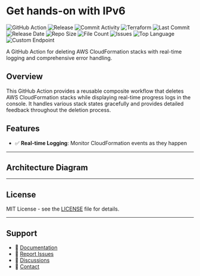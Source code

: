 # Get hands-on with IPv6

![GitHub Action](https://img.shields.io/badge/GitHub-Action-blue?logo=github)&nbsp;![Release](https://github.com/subhamay-bhattacharyya/1606-vpc-tf/actions/workflows/release.yaml/badge.svg)&nbsp;![Commit Activity](https://img.shields.io/github/commit-activity/t/subhamay-bhattacharyya/1606-vpc-tf)&nbsp;![Terraform](https://img.shields.io/badge/AWS-Terraform-orange?logo=amazonaws)&nbsp;![Last Commit](https://img.shields.io/github/last-commit/subhamay-bhattacharyya/1606-vpc-tf)&nbsp;![Release Date](https://img.shields.io/github/release-date/subhamay-bhattacharyya/1606-vpc-tf)&nbsp;![Repo Size](https://img.shields.io/github/repo-size/subhamay-bhattacharyya/1606-vpc-tf)&nbsp;![File Count](https://img.shields.io/github/directory-file-count/subhamay-bhattacharyya/1606-vpc-tf)&nbsp;![Issues](https://img.shields.io/github/issues/subhamay-bhattacharyya/1606-vpc-tf)&nbsp;![Top Language](https://img.shields.io/github/languages/top/subhamay-bhattacharyya/1606-vpc-tf)&nbsp;![Custom Endpoint](https://img.shields.io/endpoint?url=https://gist.githubusercontent.com/bsubhamay/8fb69376f3a99d9ba024dea1bc1d29b0/raw/1606-vpc-tf.json?)


A GitHub Action for deleting AWS CloudFormation stacks with real-time logging and comprehensive error handling.

## Overview

This GitHub Action provides a reusable composite workflow that deletes AWS CloudFormation stacks while displaying real-time progress logs in the console. It handles various stack states gracefully and provides detailed feedback throughout the deletion process.

## Features

- ✅ **Real-time Logging**: Monitor CloudFormation events as they happen

---

## Architecture Diagram


---

## License

MIT License - see the [LICENSE](LICENSE) file for details.

---

## Support

- 📖 [Documentation](https://github.com/subhamay-bhattacharyya/1606-vpc-tf/wiki)
- 🐛 [Report Issues](https://github.com/subhamay-bhattacharyya/1606-vpc-tf/issues)
- 💬 [Discussions](https://github.com/subhamay-bhattacharyya/1606-vpc-tf/discussions)
- 📧 [Contact](mailto:support@subhamay.aws@gmail.com)